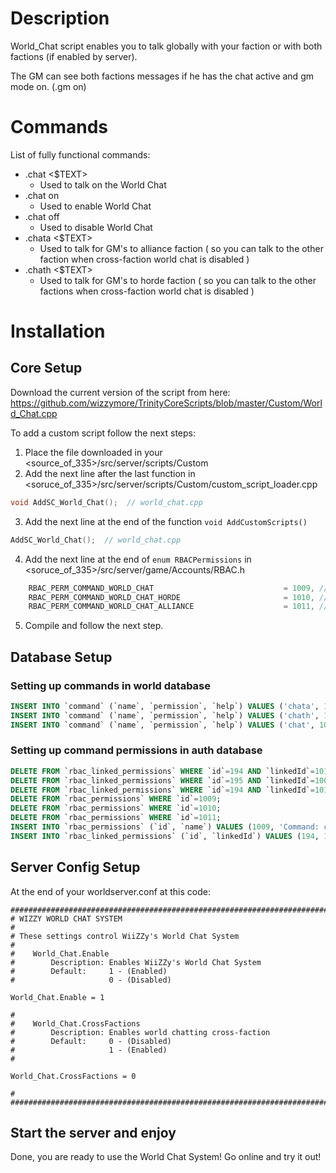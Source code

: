 # Description
World_Chat script enables you to talk globally with your faction or with both factions (if enabled by server).

The GM can see both factions messages if he has the chat active and gm mode on. (.gm on)
# Commands
List of fully functional commands:
* .chat <$TEXT>
  - Used to talk on the World Chat
* .chat on
  - Used to enable World Chat
* .chat off
  - Used to disable World Chat
* .chata <$TEXT>
  - Used to talk for GM's to alliance faction ( so you can talk to the other faction when cross-faction world chat is disabled )
* .chath <$TEXT>
  - Used to talk for GM's to horde faction ( so you can talk to the other factions when cross-faction world chat is disabled )
  
# Installation
## Core Setup
Download the current version of the script from here:
https://github.com/wizzymore/TrinityCoreScripts/blob/master/Custom/World_Chat.cpp

To add a custom script follow the next steps:
1. Place the file downloaded in your <source_of_335>/src/server/scripts/Custom
2. Add the next line after the last function in <soruce_of_335>/src/server/scripts/Custom/custom_script_loader.cpp
```cpp
void AddSC_World_Chat();  // world_chat.cpp
```
3. Add the next line at the end of the function ```void AddCustomScripts()```
```cpp
AddSC_World_Chat();  // world_chat.cpp
```
4. Add the next line at the end of ```enum RBACPermissions``` in <soruce_of_335>/src/server/game/Accounts/RBAC.h
```cpp
    RBAC_PERM_COMMAND_WORLD_CHAT                             = 1009, // RBAC PERMISSION .chat
    RBAC_PERM_COMMAND_WORLD_CHAT_HORDE                       = 1010, // RBAC-PERMISSION .chath
    RBAC_PERM_COMMAND_WORLD_CHAT_ALLIANCE                    = 1011, // RBAC-PERMISSION .chata
```
5. Compile and follow the next step.

## Database Setup
### Setting up commands in world database
```sql
INSERT INTO `command` (`name`, `permission`, `help`) VALUES ('chata', 1011, 'Syntax: .chata $text - To speak as a GM only to Alliance');
INSERT INTO `command` (`name`, `permission`, `help`) VALUES ('chath', 1010, 'Syntax: .chath $text - To speak as a GM only to Horde');
INSERT INTO `command` (`name`, `permission`, `help`) VALUES ('chat', 1009, 'Syntax: .chat $text\r\n.chat on To show World Chat\r\n.chat off To hide World Chat');
```

### Setting up command permissions in auth database
```sql
DELETE FROM `rbac_linked_permissions` WHERE `id`=194 AND `linkedId`=1011;
DELETE FROM `rbac_linked_permissions` WHERE `id`=195 AND `linkedId`=1009;
DELETE FROM `rbac_linked_permissions` WHERE `id`=194 AND `linkedId`=1010;
DELETE FROM `rbac_permissions` WHERE `id`=1009;
DELETE FROM `rbac_permissions` WHERE `id`=1010;
DELETE FROM `rbac_permissions` WHERE `id`=1011;
INSERT INTO `rbac_permissions` (`id`, `name`) VALUES (1009, 'Command: chat'), (1010, 'Command: chath'), (1011, 'Command: chata');
INSERT INTO `rbac_linked_permissions` (`id`, `linkedId`) VALUES (194, 1011), (194, 1010), (195, 1009);
```
## Server Config Setup
At the end of your worldserver.conf at this code:
```
###################################################################################################
# WIZZY WORLD CHAT SYSTEM
#
# These settings control WiiZZy's World Chat System
#
#    World_Chat.Enable
#        Description: Enables WiiZZy's World Chat System
#        Default:     1 - (Enabled)
#                     0 - (Disabled)

World_Chat.Enable = 1

#
#    World_Chat.CrossFactions
#        Description: Enables world chatting cross-faction
#        Default:     0 - (Disabled)
#                     1 - (Enabled)
#

World_Chat.CrossFactions = 0

#
###################################################################################################
```
## Start the server and enjoy
Done, you are ready to use the World Chat System! Go online and try it out!
